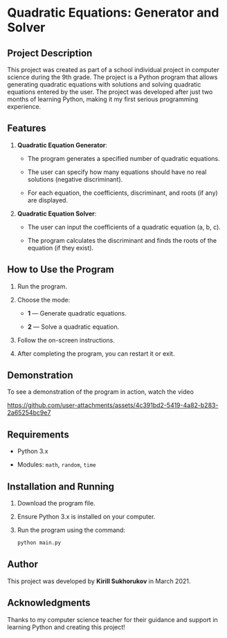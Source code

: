 # Quadratic Equations: Generator and Solver

## Project Description

This project was created as part of a school individual project in computer science during the 9th grade. The project is a Python program that allows generating quadratic equations with solutions and solving quadratic equations entered by the user. The project was developed after just two months of learning Python, making it my first serious programming experience.

## Features

1. **Quadratic Equation Generator**:
    
    - The program generates a specified number of quadratic equations.
        
    - The user can specify how many equations should have no real solutions (negative discriminant).
        
    - For each equation, the coefficients, discriminant, and roots (if any) are displayed.
        
2. **Quadratic Equation Solver**:
    
    - The user can input the coefficients of a quadratic equation (a, b, c).
        
    - The program calculates the discriminant and finds the roots of the equation (if they exist).
        

## How to Use the Program

1. Run the program.
    
2. Choose the mode:
    
    - **1** — Generate quadratic equations.
        
    - **2** — Solve a quadratic equation.
        
3. Follow the on-screen instructions.
    
4. After completing the program, you can restart it or exit.
    

## Demonstration

To see a demonstration of the program in action, watch the video 

https://github.com/user-attachments/assets/4c391bd2-5419-4a82-b283-2a65254bc9e7



## Requirements

- Python 3.x
    
- Modules: `math`, `random`, `time`
    

## Installation and Running

1. Download the program file.
    
2. Ensure Python 3.x is installed on your computer.
    
3. Run the program using the command:
    
    ```bash
    python main.py
    ```


## Author

This project was developed by **Kirill Sukhorukov** in March 2021.

## Acknowledgments

Thanks to my computer science teacher for their guidance and support in learning Python and creating this project!
